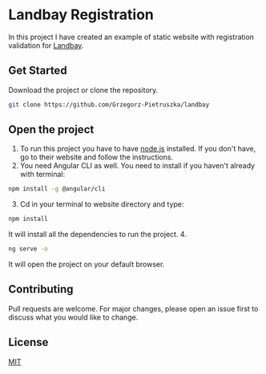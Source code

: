 # Landbay Registration

In this project I have created an example of static website with registration validation for [Landbay](https://landbay.co.uk/). 

## Get Started

Download the project or clone the repository.

```bash
git clone https://github.com/Grzegorz-Pietruszka/landbay
```

## Open the project
1. To run this project you have to have [node.js](https://nodejs.org/en/) installed. If you don't have, go to their website and follow the instructions.
2. You need Angular CLI as well. You need to install if you haven't already with terminal: 
```bash
npm install -g @angular/cli
```
3. Cd in your terminal to website directory and type:
```bash
npm install
```
It will install all the dependencies to run the project.
4.  
```bash
ng serve -o
```
It will open the project on your default browser.


## Contributing
Pull requests are welcome. For major changes, please open an issue first to discuss what you would like to change.

## License
[MIT](https://choosealicense.com/licenses/mit/)
